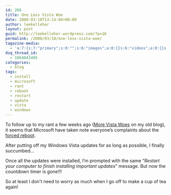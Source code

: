 ```yaml
---
id: 266
title: One Less Vista Woe
date: 2008-03-10T13:14:04+00:00
author: leekelleher
layout: post
guid: http://leekelleher.wordpress.com/?p=16
permalink: /2008/03/10/one-less-vista-woe/
tagazine-media:
  - 'a:7:{s:7:"primary";s:0:"";s:6:"images";a:0:{}s:6:"videos";a:0:{}s:11:"image_count";s:1:"0";s:6:"author";s:5:"51466";s:7:"blog_id";s:7:"2580820";s:9:"mod_stamp";s:19:"2008-03-10 13:14:04";}'
dsq_thread_id:
  - 1064043405
categories:
  - blog
tags:
  - install
  - microsoft
  - rant
  - reboot
  - restart
  - update
  - vista
  - windows
---
```

To follow up to my rant a few weeks ago ([More Vista Woes](http://vertino.wordpress.com/2008/01/10/more-vista-woes/) on my old blog), it seems that Microsoft have taken note everyone&#8217;s complaints about the [forced reboot](http://vertino.wordpress.com/2007/10/09/windows-vistas-forced-and-unwanted-reboot/).
  
After putting off my Windows Vista updates for as long as possible, I finally succumbed&#8230;

Once all the updates were installed, I&#8217;m prompted with the same &#8220;_Restart your computer to finish installing important updates_&#8221; message. But now the countdown timer is gone!!!

So at least I don&#8217;t need to worry as much when I go off to make a cup of tea again!